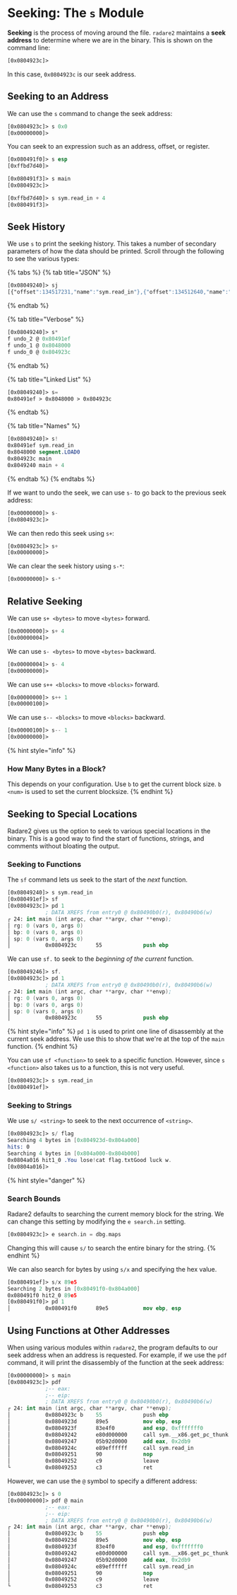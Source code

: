 # Seeking: The `s` Module

**Seeking** is the process of moving around the file.  `radare2` maintains a **seek address** to determine where we are in the binary.  This is shown on the command line:

```nasm
[0x0804923c]> 
```

In this case, `0x0804923c` is our seek address.

## Seeking to an Address

We can use the `s` command to change the seek address:

```nasm
[0x0804923c]> s 0x0
[0x00000000]> 
```

You can seek to an expression such as an address, offset, or register.
```nasm
[0x080491f0]> s esp
[0xffbd7d40]> 
```
```nasm
[0x080491f3]> s main
[0x0804923c]> 
```
```nasm
[0xffbd7d40]> s sym.read_in + 4
[0x080491f3]> 
```

## Seek History

We use `s` to print the seeking history. This takes a number of secondary parameters of how the data should be printed.  Scroll through the following to see the various types:

{% tabs %}
{% tab title="JSON" %}
```nasm
[0x08049240]> sj
[{"offset":134517231,"name":"sym.read_in"},{"offset":134512640,"name":"segment.LOAD0"},{"offset":134517308,"name":"main"},{"offset":134517312,"name":"main+4","current":true}]
```
{% endtab %}

{% tab title="Verbose" %}
```nasm
[0x08049240]> s*
f undo_2 @ 0x80491ef
f undo_1 @ 0x8048000
f undo_0 @ 0x804923c
```
{% endtab %}

{% tab title="Linked List" %}
```nasm
[0x08049240]> s=
0x80491ef > 0x8048000 > 0x804923c
```
{% endtab %}

{% tab title="Names" %}
```nasm
[0x08049240]> s!
0x80491ef sym.read_in
0x8048000 segment.LOAD0
0x804923c main
0x8049240 main + 4
```
{% endtab %}
{% endtabs %}

If we want to undo the seek, we can use `s-` to go back to the previous seek address:

```nasm
[0x00000000]> s-
[0x0804923c]> 
```

We can then redo this seek using `s+`:
```nasm
[0x0804923c]> s+
[0x00000000]> 
```

We can clear the seek history using `s-*`:
```nasm
[0x00000000]> s-*
```

## Relative Seeking

We can use `s+ <bytes>` to move `<bytes>` forward.
```nasm
[0x00000000]> s+ 4
[0x00000004]> 
```

We can use `s- <bytes>` to move `<bytes>` backward.
```nasm
[0x00000004]> s- 4
[0x00000000]> 
```

We can use `s++ <blocks>` to move `<blocks>` forward.
```nasm
[0x00000000]> s++ 1
[0x00000100]> 
```

We can use `s-- <blocks>` to move `<blocks>` backward.
```nasm
[0x00000100]> s-- 1
[0x00000000]> 
```

{% hint style="info" %}
### How Many Bytes in a Block?
This depends on your configuration.  Use `b` to get the current block size.  `b <num>` is used to set the current blocksize.
{% endhint %}

## Seeking to Special Locations
Radare2 gives us the option to seek to various special locations in the binary.  This is a good way to find the start of functions, strings, and comments without bloating the output.

### Seeking to Functions

The `sf` command lets us seek to the start of the *next* function. 

```nasm
[0x08049240]> s sym.read_in
[0x080491ef]> sf
[0x0804923c]> pd 1
            ; DATA XREFS from entry0 @ 0x80490b0(r), 0x80490b6(w)
┌ 24: int main (int argc, char **argv, char **envp);
│ rg: 0 (vars 0, args 0)
│ bp: 0 (vars 0, args 0)
│ sp: 0 (vars 0, args 0)
│           0x0804923c      55             push ebp
```

We can use `sf.` to seek to the *beginning of the current* function. 
```nasm
[0x08049246]> sf.
[0x0804923c]> pd 1
            ; DATA XREFS from entry0 @ 0x80490b0(r), 0x80490b6(w)
┌ 24: int main (int argc, char **argv, char **envp);
│ rg: 0 (vars 0, args 0)
│ bp: 0 (vars 0, args 0)
│ sp: 0 (vars 0, args 0)
│           0x0804923c      55             push ebp
```

{% hint style="info" %}
`pd 1` is used to print one line of disassembly at the current seek address.  We use this to show that we're at the top of the `main` function.
{% endhint %}

You can use `sf <function>` to seek to a specific function.  However, since `s <function>` also takes us to a function, this is not very useful.

```nasm
[0x0804923c]> s sym.read_in
[0x080491ef]>
```

### Seeking to Strings

We use `s/ <string>` to seek to the next occurrence of `<string>`.

```nasm
[0x0804923c]> s/ flag
Searching 4 bytes in [0x804923d-0x804a000]
hits: 0
Searching 4 bytes in [0x804a000-0x804b000]
0x0804a016 hit1_0 .You lose!cat flag.txtGood luck w.
[0x0804a016]> 
```

{% hint style="danger" %}
### Search Bounds

Radare2 defaults to searching the current memory block for the string.  We can change this setting by modifying the `e search.in` setting.
```nasm
[0x0804923c]> e search.in = dbg.maps
```

Changing this will cause `s/` to search the entire binary for the string.
{% endhint %}

We can also search for bytes by using `s/x` and specifying the hex value.
```nasm
[0x080491ef]> s/x 89e5
Searching 2 bytes in [0x80491f0-0x804a000]
0x080491f0 hit2_0 89e5
[0x080491f0]> pd 1
│           0x080491f0      89e5           mov ebp, esp
```

## Using Functions at Other Addresses

When using various modules within `radare2`, the program defaults to our seek address when an address is requested. For example, if we use the `pdf` command, it will print the disassembly of the function at the seek address:

```nasm
[0x00000000]> s main
[0x0804923c]> pdf
            ;-- eax:
            ;-- eip:
            ; DATA XREFS from entry0 @ 0x80490b0(r), 0x80490b6(w)
┌ 24: int main (int argc, char **argv, char **envp);
│           0x0804923c b    55             push ebp
│           0x0804923d      89e5           mov ebp, esp
│           0x0804923f      83e4f0         and esp, 0xfffffff0
│           0x08049242      e80d000000     call sym.__x86.get_pc_thunk.ax
│           0x08049247      05b92d0000     add eax, 0x2db9
│           0x0804924c      e89effffff     call sym.read_in
│           0x08049251      90             nop
│           0x08049252      c9             leave
└           0x08049253      c3             ret
```

However, we can use the `@` symbol to specify a different address:

```nasm
[0x0804923c]> s 0
[0x00000000]> pdf @ main
            ;-- eax:
            ;-- eip:
            ; DATA XREFS from entry0 @ 0x80490b0(r), 0x80490b6(w)
┌ 24: int main (int argc, char **argv, char **envp);
│           0x0804923c b    55             push ebp
│           0x0804923d      89e5           mov ebp, esp
│           0x0804923f      83e4f0         and esp, 0xfffffff0
│           0x08049242      e80d000000     call sym.__x86.get_pc_thunk.ax
│           0x08049247      05b92d0000     add eax, 0x2db9
│           0x0804924c      e89effffff     call sym.read_in
│           0x08049251      90             nop
│           0x08049252      c9             leave
└           0x08049253      c3             ret
```